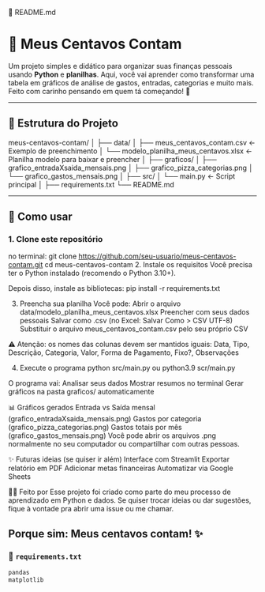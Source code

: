 📄 README.md
# 💸 Meus Centavos Contam
Um projeto simples e didático para organizar suas finanças pessoais usando **Python** e **planilhas**. Aqui, você vai aprender como transformar uma tabela em gráficos de análise de gastos, entradas, categorias e muito mais.
Feito com carinho pensando em quem tá começando! 🌱

---

## 📂 Estrutura do Projeto
meus-centavos-contam/ │ ├── data/ │ ├── meus_centavos_contam.csv ← Exemplo de preenchimento │ └── modelo_planilha_meus_centavos.xlsx ← Planilha modelo para baixar e preencher │ ├── graficos/ │ ├── grafico_entradaXsaida_mensais.png │ ├── grafico_pizza_categorias.png │ └── grafico_gastos_mensais.png │ ├── src/ │ └── main.py ← Script principal │ ├── requirements.txt └── README.md

---
## 🚀 Como usar
### 1. Clone este repositório
no terminal:
git clone https://github.com/seu-usuario/meus-centavos-contam.git
cd meus-centavos-contam
2. Instale os requisitos
Você precisa ter o Python instalado (recomendo o Python 3.10+).

Depois disso, instale as bibliotecas:
pip install -r requirements.txt

3. Preencha sua planilha
Você pode:
Abrir o arquivo data/modelo_planilha_meus_centavos.xlsx
Preencher com seus dados pessoais
Salvar como .csv (no Excel: Salvar Como > CSV UTF-8)
Substituir o arquivo meus_centavos_contam.csv pelo seu próprio CSV

⚠️ Atenção: os nomes das colunas devem ser mantidos iguais:
Data, Tipo, Descrição, Categoria, Valor, Forma de Pagamento, Fixo?, Observações

4. Execute o programa
python src/main.py  ou 
python3.9 scr/main.py

O programa vai:
Analisar seus dados
Mostrar resumos no terminal
Gerar gráficos na pasta graficos/ automaticamente

📊 Gráficos gerados
Entrada vs Saída mensal (grafico_entradaXsaida_mensais.png)
Gastos por categoria (grafico_pizza_categorias.png)
Gastos totais por mês (grafico_gastos_mensais.png)
Você pode abrir os arquivos .png normalmente no seu computador ou compartilhar com outras pessoas.

✨ Futuras ideias (se quiser ir além)
Interface com Streamlit
Exportar relatório em PDF
Adicionar metas financeiras
Automatizar via Google Sheets

🙋‍♀️ Feito por
Esse projeto foi criado como parte do meu processo de aprendizado em Python e dados.
Se quiser trocar ideias ou dar sugestões, fique à vontade pra abrir uma issue ou me chamar.

Porque sim: Meus centavos contam! ✨
---

### 📄 `requirements.txt`
```txt
pandas
matplotlib
